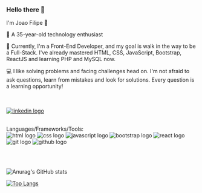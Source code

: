 ### Hello there 👋

I'm Joao Filipe 👋
<p>👋 A 35-year-old technology enthusiast</p>
<p>🚀 Currently, I'm a Front-End Developer, and my goal is walk in the way to be a Full-Stack. I've already mastered HTML, CSS, JavaScript, Bootstrap, ReactJS and learning PHP and MySQL now.<p>
<p>💻 I like solving problems and facing challenges head on. I'm not afraid to ask questions, learn from mistakes and look for solutions. Every question is a learning opportunity!<p>
<br>
<br>
<a href="https://www.linkedin.com/in/joaofilipep/" ><img src="https://img.shields.io/badge/LinkedIn-0077B5?style=for-the-badge&logo=linkedin&logoColor=white" alt="linkedin logo"/></a>
<br>
<br>

Languages/Frameworks/Tools:<br>
<img src="https://img.shields.io/badge/HTML5-E34F26?style=for-the-badge&logo=html5&logoColor=white" alt="html logo"/>
<img src="https://img.shields.io/badge/CSS3-1572B6?style=for-the-badge&logo=css3&logoColor=white" alt="css logo"/>
<img src="https://img.shields.io/badge/JavaScript-F7DF1E?style=for-the-badge&logo=javascript&logoColor=black" alt="javascript logo"/>
<img src="https://img.shields.io/badge/Bootstrap-563D7C?style=for-the-badge&logo=bootstrap&logoColor=white" alt="bootstrap logo"/>
<img src="https://img.shields.io/badge/React-20232A?style=for-the-badge&logo=react&logoColor=61DAFB" alt="react logo"/>
<img src="https://img.shields.io/badge/GIT-E44C30?style=for-the-badge&logo=git&logoColor=white" alt="git logo" />
<img src="https://img.shields.io/badge/GitHub-100000?style=for-the-badge&logo=github&logoColor=white" alt="github logo" />

<br>
<br>

![Anurag's GitHub stats](https://github-readme-stats.vercel.app/api?username=joaofilipepedatella&show_icons=true&theme=radical)

[![Top Langs](https://github-readme-stats.vercel.app/api/top-langs/?username=joaofilipepedatella&layout=donut)](https://github.com/anuraghazra/github-readme-stats)

<br>
<br>
